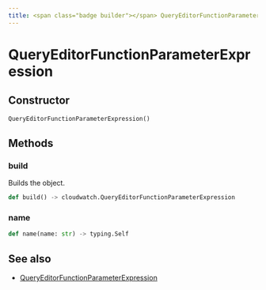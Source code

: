 ```yaml
---
title: <span class="badge builder"></span> QueryEditorFunctionParameterExpression
---
```

# <span class="badge builder"></span> QueryEditorFunctionParameterExpression

## Constructor

```python
QueryEditorFunctionParameterExpression()
```
## Methods

### <span class="badge object-method"></span> build

Builds the object.

```python
def build() -> cloudwatch.QueryEditorFunctionParameterExpression
```

### <span class="badge object-method"></span> name

```python
def name(name: str) -> typing.Self
```

## See also

 * <span class="badge object-type-class"></span> [QueryEditorFunctionParameterExpression](./object-QueryEditorFunctionParameterExpression.md)
